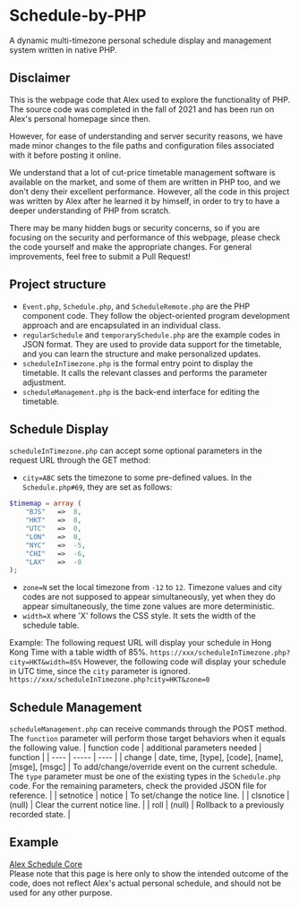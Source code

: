 # Schedule-by-PHP
A dynamic multi-timezone personal schedule display and management system written in native PHP.

## Disclaimer
This is the webpage code that Alex used to explore the functionality of PHP. The source code was completed in the fall of 2021 and has been run on Alex's personal homepage since then.  

However, for ease of understanding and server security reasons, we have made minor changes to the file paths and configuration files associated with it before posting it online.  

We understand that a lot of cut-price timetable management software is available on the market, and some of them are written in PHP too, and we don't deny their excellent performance. However, all the code in this project was written by Alex after he learned it by himself, in order to try to have a deeper understanding of PHP from scratch.   

There may be many hidden bugs or security concerns, so if you are focusing on the security and performance of this webpage, please check the code yourself and make the appropriate changes. For general improvements, feel free to submit a Pull Request!

## Project structure
- `Event.php`, `Schedule.php`, and `ScheduleRemote.php` are the PHP component code. They follow the object-oriented program development approach and are encapsulated in an individual class.
- `regularSchedule` and `temporarySchedule.php` are the example codes in JSON format. They are used to provide data support for the timetable, and you can learn the structure and make personalized updates.
- `scheduleInTimezone.php` is the formal entry point to display the timetable. It calls the relevant classes and performs the parameter adjustment.
- `scheduleManagement.php` is the back-end interface for editing the timetable.

## Schedule Display
`scheduleInTimezone.php` can accept some optional parameters in the request URL through the GET method:
- `city=ABC` sets the timezone to some pre-defined values. In the `Schedule.php#69`, they are set as follows:
```php
$timemap = array (
    "BJS"   =>  8,
    "HKT"   =>  8,
    "UTC"   =>  0,
    "LON"   =>  0,
    "NYC"   =>  -5,
    "CHI"   =>  -6,
    "LAX"   =>  -8
);
```
- `zone=N` set the local timezone from `-12` to `12`. Timezone values and city codes are not supposed to appear simultaneously, yet when they do appear simultaneously, the time zone values are more deterministic.
- `width=X` where 'X' follows the CSS style. It sets the width of the schedule table.

Example:
The following request URL will display your schedule in Hong Kong Time with a table width of 85%.
`https://xxx/scheduleInTimezone.php?city=HKT&width=85%`
However, the following code will display your schedule in UTC time, since the `city` parameter is ignored.
`https://xxx/scheduleInTimezone.php?city=HKT&zone=0`

## Schedule Management
`scheduleManagement.php` can receive commands through the POST method.  
The `function` parameter will perform those target behaviors when it equals the following value.
| function code | additional parameters needed | function |
| ---- | ----- | ---- |
| change | date, time, [type], [code], [name], [msge], [msgc] | To add/change/override event on the current schedule. The `type` parameter must be one of the existing types in the `Schedule.php` code. For the remaining parameters, check the provided JSON file for reference. |
| setnotice | notice | To set/change the notice line. |
| clsnotice | (null) | Clear the current notice line. |
| roll | (null) | Rollback to a previously recorded state. |

## Example
[Alex Schedule Core](https://homepage.cs.cityu.edu.hk/jiakaixu2/schedule/zone=auto)  
Please note that this page is here only to show the intended outcome of the code, does not reflect Alex's actual personal schedule, and should not be used for any other purpose.




